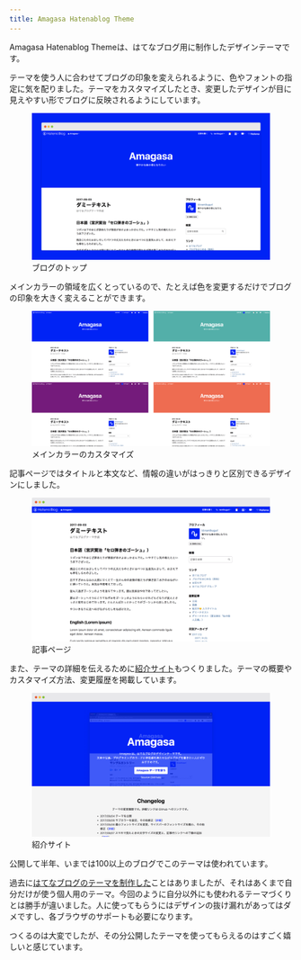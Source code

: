 ```yaml
---
title: Amagasa Hatenablog Theme
---
```


<p>Amagasa Hatenablog Themeは、はてなブログ用に制作したデザインテーマです。</p>
<p>テーマを使う人に合わせてブログの印象を変えられるように、色やフォントの指定に気を配りました。テーマをカスタマイズしたとき、変更したデザインが目に見えやすい形でブログに反映されるようにしています。</p>
<figure class="figure">
  <div class="figure__image figure__image--fullwidth"><img alt="" class="figure__image__src" src="/assets/2017-09-01-amagasa-hatenablog-theme/blog.png"></div>
  <figcaption class="figure__caption">ブログのトップ</figcaption>
</figure>
<p>メインカラーの領域を広くとっているので、たとえば色を変更するだけでブログの印象を大きく変えることができます。</p>
<figure class="figure">
  <div class="figure__image figure__image--skelton"><img alt="" class="figure__image__src" src="/assets/2017-09-01-amagasa-hatenablog-theme/blog-custom-color.png"></div>
  <figcaption class="figure__caption">メインカラーのカスタマイズ</figcaption>
</figure>
<p>記事ページではタイトルと本文など、情報の違いがはっきりと区別できるデザインにしました。</p>
<figure class="figure">
  <div class="figure__image"><img alt="" class="figure__image__src" src="/assets/2017-09-01-amagasa-hatenablog-theme/blog-article.png"></div>
  <figcaption class="figure__caption">記事ページ</figcaption>
</figure>
<p>また、テーマの詳細を伝えるために<a href="https://namikuguri.github.io/amagasa-hatenablog-theme/">紹介サイト</a>もつくりました。テーマの概要やカスタマイズ方法、変更履歴を掲載しています。</p>
<figure class="figure">
  <div class="figure__image"><img alt="" class="figure__image__src" src="/assets/2017-09-01-amagasa-hatenablog-theme/site.png"></div>
  <figcaption class="figure__caption">紹介サイト</figcaption>
</figure>
<p>公開して半年、いまでは100以上のブログでこのテーマは使われています。</p>
<p>過去に<a href="http://thleap.net/work/chroma-blog/">はてなブログのテーマを制作した</a>ことはありましたが、それはあくまで自分だけが使う個人用のテーマ。今回のように自分以外にも使われるテーマづくりとは勝手が違いました。人に使ってもらうにはデザインの抜け漏れがあってはダメですし、各ブラウザのサポートも必要になります。</p>
<p>つくるのは大変でしたが、その分公開したテーマを使ってもらえるのはすごく嬉しいと感じています。</p>
